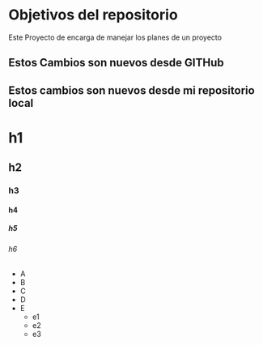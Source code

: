 # Objetivos del repositorio

Este Proyecto de encarga de manejar los planes de un proyecto

## Estos Cambios son nuevos desde GITHub
## Estos cambios son nuevos desde mi repositorio local

# h1
## h2
### h3
#### h4
##### h5
###### h6

* A
* B
* C
* D
* E
  * e1
  * e2
  * e3
